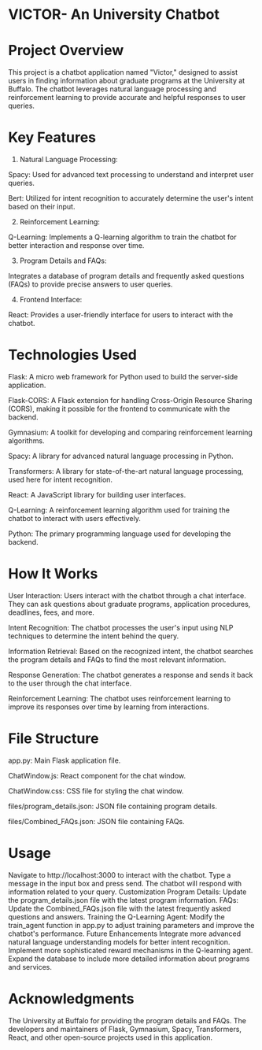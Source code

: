# VICTOR- An University Chatbot
# Project Overview
This project is a chatbot application named "Victor," designed to assist users in finding information about graduate programs at the University at Buffalo. The chatbot leverages natural language processing and reinforcement learning to provide accurate and helpful responses to user queries.

# Key Features
1. Natural Language Processing:

Spacy: Used for advanced text processing to understand and interpret user queries.

Bert: Utilized for intent recognition to accurately determine the user's intent based on their input.

2. Reinforcement Learning:

Q-Learning: Implements a Q-learning algorithm to train the chatbot for better interaction and response over time.

3. Program Details and FAQs:

Integrates a database of program details and frequently asked questions (FAQs) to provide precise answers to user queries.

4. Frontend Interface:

React: Provides a user-friendly interface for users to interact with the chatbot.

# Technologies Used

Flask: A micro web framework for Python used to build the server-side application.

Flask-CORS: A Flask extension for handling Cross-Origin Resource Sharing (CORS), making it possible for the frontend to communicate with the backend.

Gymnasium: A toolkit for developing and comparing reinforcement learning algorithms.

Spacy: A library for advanced natural language processing in Python.

Transformers: A library for state-of-the-art natural language processing, used here for intent recognition.

React: A JavaScript library for building user interfaces.

Q-Learning: A reinforcement learning algorithm used for training the chatbot to interact with users effectively.

Python: The primary programming language used for developing the backend.


# How It Works

User Interaction: Users interact with the chatbot through a chat interface. They can ask questions about graduate programs, application procedures, deadlines, fees, and more.

Intent Recognition: The chatbot processes the user's input using NLP techniques to determine the intent behind the query.

Information Retrieval: Based on the recognized intent, the chatbot searches the program details and FAQs to find the most relevant information.

Response Generation: The chatbot generates a response and sends it back to the user through the chat interface.

Reinforcement Learning: The chatbot uses reinforcement learning to improve its responses over time by learning from interactions.

# File Structure
app.py: Main Flask application file.

ChatWindow.js: React component for the chat window.

ChatWindow.css: CSS file for styling the chat window.

files/program_details.json: JSON file containing program details.

files/Combined_FAQs.json: JSON file containing FAQs.

# Usage
Navigate to http://localhost:3000 to interact with the chatbot.
Type a message in the input box and press send.
The chatbot will respond with information related to your query.
Customization
Program Details: Update the program_details.json file with the latest program information.
FAQs: Update the Combined_FAQs.json file with the latest frequently asked questions and answers.
Training the Q-Learning Agent: Modify the train_agent function in app.py to adjust training parameters and improve the chatbot's performance.
Future Enhancements
Integrate more advanced natural language understanding models for better intent recognition.
Implement more sophisticated reward mechanisms in the Q-learning agent.
Expand the database to include more detailed information about programs and services.

# Acknowledgments
The University at Buffalo for providing the program details and FAQs.
The developers and maintainers of Flask, Gymnasium, Spacy, Transformers, React, and other open-source projects used in this application.
